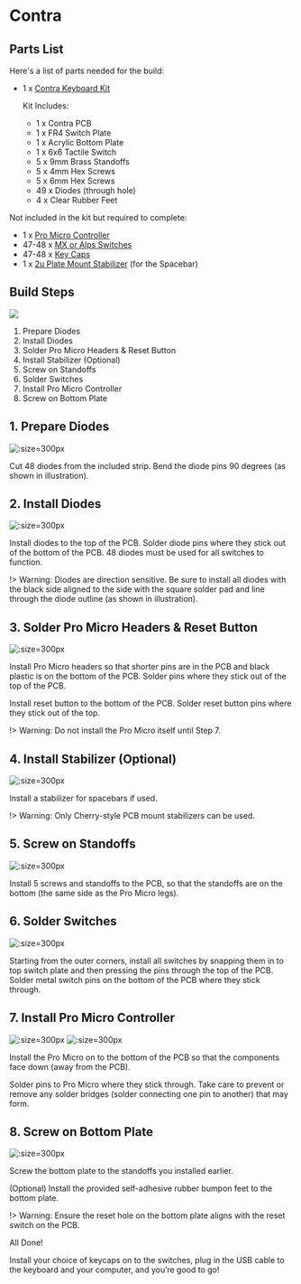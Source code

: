 # Contra

## Parts List

Here's a list of parts needed for the build:

* 1 x [Contra Keyboard Kit](https://keebd.com/)

  Kit Includes:
  * 1 x Contra PCB
  * 1 x FR4 Switch Plate
  * 1 x Acrylic Bottom Plate
  * 1 x 6x6 Tactile Switch
  * 5 x 9mm Brass Standoffs
  * 5 x 4mm Hex Screws
  * 5 x 6mm Hex Screws
  * 49 x Diodes (through hole)
  * 4 x Clear Rubber Feet

Not included in the kit but required to complete:
* 1 x [Pro Micro Controller](https://keebd.com/collections/controllers)
* 47-48 x [MX or Alps Switches](https://keebd.com/collections/switches)
* 47-48 x [Key Caps](https://keebd.com/collections/caps)
* 1 x [2u Plate Mount Stabilizer](https://keebd.com/products/cherry-screw-in-stabilizers?variant=40759097327768) (for the Spacebar)

## Build Steps

![](./step_00.png)

1. Prepare Diodes
2. Install Diodes
3. Solder Pro Micro Headers & Reset Button
4. Install Stabilizer (Optional)
5. Screw on Standoffs
6. Solder Switches
7. Install Pro Micro Controller
8. Screw on Bottom Plate

## 1. Prepare Diodes

![](./step_01.png ':size=300px')

Cut 48 diodes from the included strip. Bend the diode pins 90 degrees (as shown in illustration).

## 2. Install Diodes

![](./step_02.png ':size=300px')

Install diodes to the top of the PCB. Solder diode pins where they stick out of the bottom of the PCB. 48 diodes must be used for all switches to function.

!> Warning: Diodes are direction sensitive. Be sure to install all diodes with the black side aligned to the side with the square solder pad and line through the diode outline (as shown in illustration).

## 3. Solder Pro Micro Headers & Reset Button

![](./step_03.png ':size=300px')

Install Pro Micro headers so that shorter pins are in the PCB and black plastic is on the bottom of the PCB. Solder pins where they stick out of the top of the PCB.

Install reset button to the bottom of the PCB. Solder reset button pins where they stick out of the top.

!> Warning: Do not install the Pro Micro itself until Step 7.

## 4. Install Stabilizer (Optional)

![](./step_04.png ':size=300px')

Install a stabilizer for spacebars if used.

!> Warning: Only Cherry-style PCB mount stabilizers can be used.

## 5. Screw on Standoffs

![](./step_05.png ':size=300px')

Install 5 screws and standoffs to the PCB, so that the standoffs are on the bottom (the same side as the Pro Micro legs).

## 6. Solder Switches

![](./step_06.png ':size=300px')

Starting from the outer corners, install all switches by snapping them in to top switch plate and then pressing the pins through the top of the PCB. Solder metal switch pins on the bottom of the PCB where they stick through.

## 7. Install Pro Micro Controller

![](./step_07a.png ':size=300px')
![](./step_07b.png ':size=300px')

Install the Pro Micro on to the bottom of the PCB so that the components face down (away from the PCB).

Solder pins to Pro Micro where they stick through. Take care to prevent or remove any solder bridges (solder connecting one pin to another) that may form.

## 8. Screw on Bottom Plate

![](./step_08.png ':size=300px')

Screw the bottom plate to the standoffs you installed earlier.

(Optional) Install the provided self-adhesive rubber bumpon feet to the bottom plate.

!> Warning: Ensure the reset hole on the bottom plate aligns with the reset switch on the PCB.

All Done!

Install your choice of keycaps on to the switches, plug in the USB cable to the keyboard and your computer, and you’re good to go!